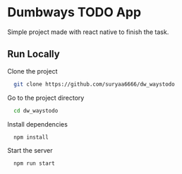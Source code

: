 
# Dumbways TODO App

Simple project made with react native to finish the task.
## Run Locally

Clone the project

```bash
  git clone https://github.com/suryaa6666/dw_waystodo
```

Go to the project directory

```bash
  cd dw_waystodo
```

Install dependencies

```bash
  npm install
```

Start the server

```bash
  npm run start
```

